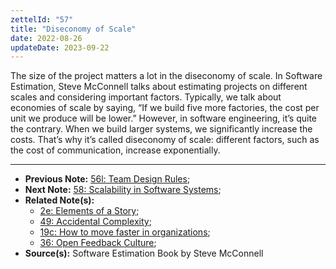 ```yaml
---
zettelId: "57"
title: "Diseconomy of Scale"
date: 2022-08-26
updateDate: 2023-09-22
---
```


The size of the project matters a lot in the diseconomy of scale. In Software Estimation, Steve McConnell talks about estimating projects on different scales and considering important factors. Typically, we talk about economies of scale by saying, “If we build five more factories, the cost per unit we produce will be lower.” However, in software engineering, it’s quite the contrary. When we build larger systems, we significantly increase the costs. That’s why it’s called diseconomy of scale: different factors, such as the cost of communication, increase exponentially.

---

- **Previous Note:** [56l: Team Design Rules](/notes/56l/);
- **Next Note:** [58: Scalability in Software Systems](/notes/58/);
- **Related Note(s):**
  - [2e: Elements of a Story](/notes/2e/);
  - [49: Accidental Complexity](/notes/49/);
  - [19c: How to move faster in organizations](/notes/19c/);
  - [36: Open Feedback Culture](/notes/36/);
- **Source(s):** Software Estimation Book by Steve McConnell
